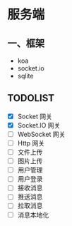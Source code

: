 # 服务端

## 一、框架

-   koa
-   socket.io
-   sqlite

## TODOLIST

-   [x] Socket 网关
-   [x] Socket.IO 网关
-   [ ] WebSocket 网关
-   [ ] Http 网关
-   [ ] 文件上传
-   [ ] 图片上传
-   [ ] 用户管理
-   [ ] 用户登录
-   [ ] 接收消息
-   [ ] 推送消息
-   [ ] 拉取消息
-   [ ] 消息本地化
